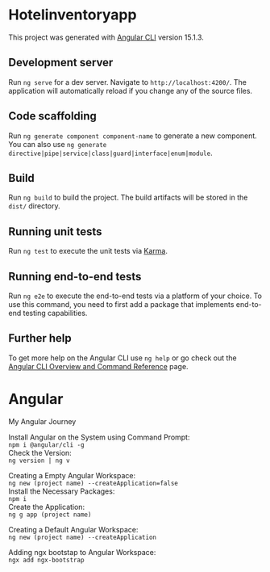# Hotelinventoryapp

This project was generated with [Angular CLI](https://github.com/angular/angular-cli) version 15.1.3.

## Development server

Run `ng serve` for a dev server. Navigate to `http://localhost:4200/`. The application will automatically reload if you change any of the source files.

## Code scaffolding

Run `ng generate component component-name` to generate a new component. You can also use `ng generate directive|pipe|service|class|guard|interface|enum|module`.

## Build

Run `ng build` to build the project. The build artifacts will be stored in the `dist/` directory.

## Running unit tests

Run `ng test` to execute the unit tests via [Karma](https://karma-runner.github.io).

## Running end-to-end tests

Run `ng e2e` to execute the end-to-end tests via a platform of your choice. To use this command, you need to first add a package that implements end-to-end testing capabilities.

## Further help

To get more help on the Angular CLI use `ng help` or go check out the [Angular CLI Overview and Command Reference](https://angular.io/cli) page.

# Angular
 My Angular Journey  

Install Angular on the System using Command Prompt:  
`npm i @angular/cli -g`  
Check the Version:  
`ng version | ng v`  

Creating a Empty Angular Workspace:    
`ng new (project name) --createApplication=false`  
Install the Necessary Packages:  
`npm i`  
Create the Application:  
`ng g app (project name)`    

Creating a Default Angular Workspace:  
`ng new (project name) --createApplication`    

Adding ngx bootstap to Angular Workspace:  
`ngx add ngx-bootstrap`    

